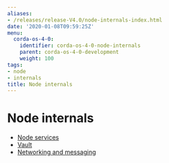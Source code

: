 ```yaml
---
aliases:
- /releases/release-V4.0/node-internals-index.html
date: '2020-01-08T09:59:25Z'
menu:
  corda-os-4-0:
    identifier: corda-os-4-0-node-internals
    parent: corda-os-4-0-development
    weight: 100
tags:
- node
- internals
title: Node internals
---
```



# Node internals



* [Node services](node-services.md)
* [Vault](vault.md)
* [Networking and messaging](messaging.md)



